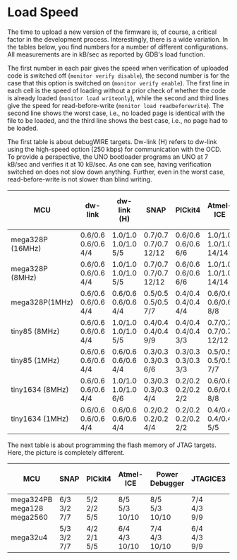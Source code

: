 # Load Speed

The time to upload a new version of the firmware is, of course, a critical factor in the development process. Interestingly, there is a wide variation. In the tables below, you find numbers for a number of different configurations. All measurements are in kB/sec as reported by GDB's load function.

The first number in each pair gives the speed when verification of uploaded code is switched off (`monitor verify disable`), the second number is for the case that this option is switched on (`monitor verify enable`). The first line in each cell is the speed of loading without a prior check of whether the code is already loaded (`monitor load writeonly`), while the second and third lines give the speed for read-before-write (`monitor load readbeforewrite`). The second line shows the worst case, i.e., no loaded page is identical with the file to be loaded, and the third line shows the best case, i.e., no page had to be loaded.

The first table is about debugWIRE targets. Dw-link (H) refers to dw-link using the high-speed option (250 kbps) for communication with the OCD. To provide a perspective, the UNO bootloader programs an UNO at 7 kB/sec and verifies it at 10 kB/sec. As one can see, having verification switched on does not slow down anything. Further, even in the worst case, read-before-write is not slower than blind writing. 

| MCU              | dw-link              | dw-link (H)          | SNAP                   | PICkit4             | Atmel-ICE              | Power Debug-ger        | JTAG-ICE3             | XPLAI-NED Mini 328P |
| ---------------- | -------------------- | -------------------- | ---------------------- | ------------------- | ---------------------- | ---------------------- | --------------------- | ------------------- |
| mega328P (16MHz) | 0.6/0.6  0.6/0.6 4/4 | 1.0/1.0 1.0/1.0 5/5  | 0.7/0.7  0.7/0.7 12/12 | 0.6/0.6 0.6/0.6 6/6 | 1.0/1.0 1.0/1.0 14/14  | 1.0/1.0 1.0/1.0 14/14  | 0.7/0.7 0.7/0.7 13/13 | 0.3/0.3 0.3/0.3 3/3 |
| mega328P (8MHz)  | 0.6/0.6  0.6/0.6 4/4 | 1.0/1.0 1.0/1.0 5/5  | 0.7/0.7  0.7/0.7 12/12 | 0.6/0.6 0.6/0.6 6/6 | 1.0/1.0 1.0/1.0 14/14  | 1.0/1.0 1.0/1.0 14/14  | 0.7/0.7 0.7/0.7 13/13 |                     |
| mega328P(1MHz)   | 0.6/0.6  0.6/0.6 4/4 | 0.6/0.6  0.6/0.6 4/4 | 0.5/0.5 0.5/0.5 7/7    | 0.4/0.4 0.4/0.4 4/4 | 0.6/0.6  0.6/0.6 8/8   | 0.6/0.6  0.6/0.6 8/8   | 0.4/0.4 0.4/0.4 7/7   |                     |
| tiny85 (8MHz)    | 0.6/0.6  0.6/0.6 4/4 | 1.0/1.0 1.0/1.0 5/5  | 0.4/0.4 0.4/0.4 9/9    | 0.4/0.4 0.4/0.4 3/3 | 0.7/0.7  0.7/0.7 12/12 | 0.7/0.7  0.7/0.7 12/12 | 0.4/0.4 0.4/0.4 10/10 |                     |
| tiny85 (1MHz)    | 0.6/0.6  0.6/0.6 4/4 | 0.6/0.6  0.6/0.6 4/4 | 0.3/0.3 0.3/0.3 6/6    | 0.3/0.3 0.3/0.3 3/3 | 0.5/0.5 0.5/0.5 7/7    | 0.5/0.5 0.5/0.5 7/7    | 0.3/0.3 0.3/0.3 6/6   |                     |
| tiny1634 (8MHz)  | 0.6/0.6  0.6/0.6 4/4 | 1.0/1.0 1.0/1.0 6/6  | 0.3/0.3 0.3/0.3 4/4    | 0.2/0.2 0.2/0.2 2/2 | 0.6/0.6  0.6/0.6 8/8   | 0.6/0.6  0.6/0.6 8/8   | 0.3/0.3 0.3/0.3 7/7   |                     |
| tiny1634 (1MHz)  | 0.6/0.6  0.6/0.6 4/4 | 0.6/0.6  0.6/0.6 4/4 | 0.2/0.2 0.2/0.2 4/4    | 0.2/0.2 0.2/0.2 2/2 | 0.4/0.4 0.4/0.4 5/5    | 0.4/0.4 0.4/0.4 4/4    | 0.2/0.2 0.2/0.2 4/4   |                     |

The next table is about programming the flash memory of JTAG targets. Here, the picture is completely different.

| MCU                              | SNAP                | PICkit4           | Atmel-ICE           | Power Debugger        | JTAGICE3              | XPLAINED Pro 324PB  |
| -------------------------------- | ------------------- | ----------------- | ------------------- | --------------------- | --------------------- | ------------------- |
| mega324PB<br>mega128<br>mega2560 | 6/3<br/>3/2<br/>7/7 | 5/2<br>2/2<br>5/5 | 8/5<br>5/3<br>10/10 | 8/5<br/>5/3<br/>10/10 | 7/4<br>4/3<br>9/9     | 8/5<br>5/3<br>10/10 |
| mega32u4                         | 5/3<br>3/2<br>7/7   | 4/2<br>2/1<br>5/5 | 6/4<br>4/3<br>10/10 | 7/4<br>4/3<br>10/10   | 6/4<br>4/3<br>9/9<br> |                     |

